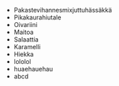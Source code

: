 - Pakastevihannesmixjuttuhässäkkä
- Pikakaurahiutale
- Oivariini
- Maitoa
- Salaattia
- Karamelli
- Hiekka
- lololol
- huaehauehau
- abcd